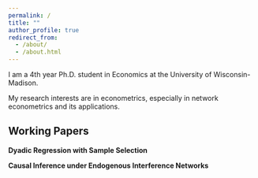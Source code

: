 ```yaml
---
permalink: /
title: ""
author_profile: true
redirect_from: 
  - /about/
  - /about.html
---
```


I am a 4th year Ph.D. student in Economics at the University of Wisconsin-Madison. 

My research interests are in econometrics, especially in network econometrics and its applications.


## Working Papers


**Dyadic Regression with Sample Selection**


**Causal Inference under Endogenous Interference Networks**


